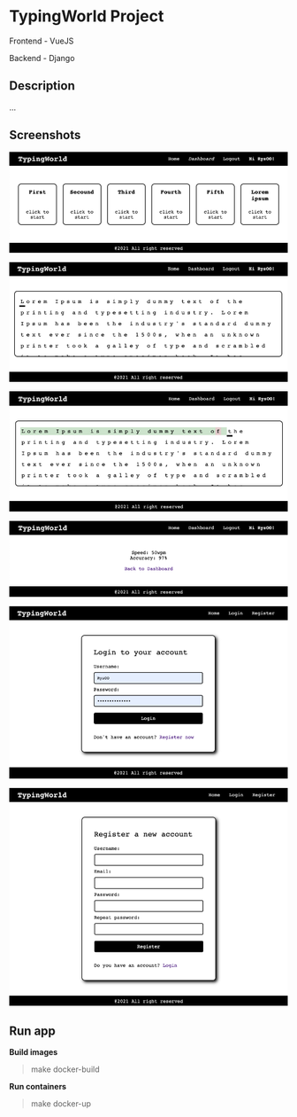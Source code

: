 # TypingWorld Project

Frontend - VueJS

Backend - Django

## Description
...

## Screenshots
![](screenshots/screen2.png)

![](screenshots/screen1.png)

![](screenshots/screen5.png)

![](screenshots/screen6.png)

![](screenshots/screen3.png)

![](screenshots/screen4.png)

## Run app
**Build images**
>make docker-build

**Run containers**
>make docker-up

